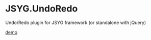 # JSYG.UndoRedo
Undo/Redo plugin for JSYG framework (or standalone with jQuery)

[demo](http://yannickbochatay.github.io/JSYG.UndoRedo/)
